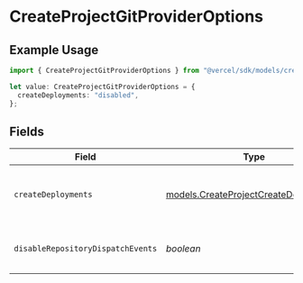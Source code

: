 # CreateProjectGitProviderOptions

## Example Usage

```typescript
import { CreateProjectGitProviderOptions } from "@vercel/sdk/models/createprojectop.js";

let value: CreateProjectGitProviderOptions = {
  createDeployments: "disabled",
};
```

## Fields

| Field                                                                                                                                                                                                   | Type                                                                                                                                                                                                    | Required                                                                                                                                                                                                | Description                                                                                                                                                                                             |
| ------------------------------------------------------------------------------------------------------------------------------------------------------------------------------------------------------- | ------------------------------------------------------------------------------------------------------------------------------------------------------------------------------------------------------- | ------------------------------------------------------------------------------------------------------------------------------------------------------------------------------------------------------- | ------------------------------------------------------------------------------------------------------------------------------------------------------------------------------------------------------- |
| `createDeployments`                                                                                                                                                                                     | [models.CreateProjectCreateDeployments](../models/createprojectcreatedeployments.md)                                                                                                                    | :heavy_check_mark:                                                                                                                                                                                      | Whether the Vercel bot should automatically create GitHub deployments https://docs.github.com/en/rest/deployments/deployments#about-deployments NOTE: repository-dispatch events should be used instead |
| `disableRepositoryDispatchEvents`                                                                                                                                                                       | *boolean*                                                                                                                                                                                               | :heavy_minus_sign:                                                                                                                                                                                      | Whether the Vercel bot should not automatically create GitHub repository-dispatch events on deployment events. https://vercel.com/docs/git/vercel-for-github#repository-dispatch-events                 |